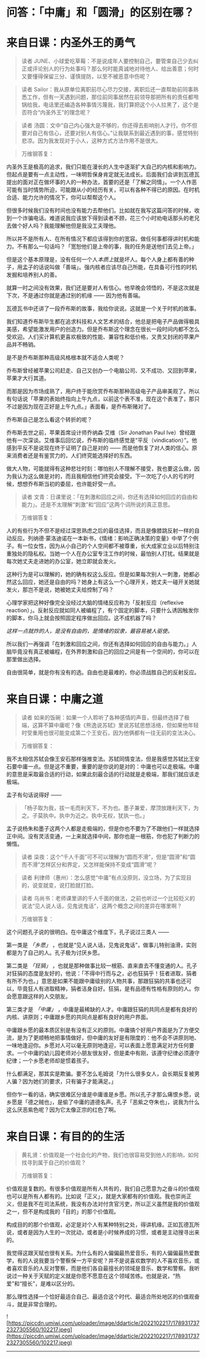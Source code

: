 # 问答：「中庸」和「圆滑」的区别在哪？

# 来自日课：内圣外王的勇气

> 读者 JUNE、小球爱吃草莓：不是说成年人要控制自己，要管束自己少去纠正或评论别人的行为处事吗？那么何时能真诚地对待他人、给出善意；何时又要懂得保留三分、谨慎提防，以至不被恶意中伤呢？

> 读者 Sailor：我从原单位离职前尽心尽力交接，离职后还一直帮助前同事熟悉工作，但有一天遇到问题，那位前同事居然在前领导那把所有的责任都甩锅给我，电话里还编造各种事情污蔑我，我打算把这个小人拉黑了，这个是否符合“内圣外王”的理念呢？

> 读者 汤圆：文中“自己内心强大是不够的，你还得去影响别人才行。你不但要对自己有信心，还要对别人有信心。”让我联系到最近遇到的事，感觉特别悲凉。因为我发现对于小人，这种方式方法作用不是很大。

> 万维钢答复：

内圣外王是极高的追求，我们只能在漫长的人生中逐渐扩大自己的内核和影响力。但起点是要有一点主动性，一味明哲保身肯定就无法成长。后面我们会讲到瓦德瓦提出的面对正在做坏事的人的一种办法，首要的还是「了解之同情」。一个人作恶可能有当时情势所迫，可能跟从小的经历有关，可以有各种不得已的原因。在时机合适、能力允许的情况下，你可以帮帮这个人。

但很多时候我们没有时间也没有能力去帮他们。比如就在我写这篇问答的时候，收到一个诈骗电话。难道说我应该放下得到读者不顾，花三个小时劝电话那头的老兄去做个好人吗？我能理解他但是我没工夫理他。

所以并不是所有人、在所有情况下都应该得到你的宽容。做任何事都得讲时机和能力。不有那么一句话吗？「宽恕他们是上帝的事，我的任务是送他们去见上帝。」

但是这个基本原理是，没有任何一个人*本质上*就是坏人。每个人身上都有善的种子，用孟子的话说叫做「善端」。强内核者应该尽自己所能，在具备可行性的时机发掘和培养别人的善。

就算一时之间没有效果，我们还是要对人有信心。他早晚会领悟的，不是这次就是下次，不是通过你就是通过别的机缘 —— 因为他有善端。

瓦德瓦书中还讲了一段乔布斯的故事，我给你说说。这就是一个关于时机的故事。

我们知道乔布斯毕生都在追求科技和人文艺术的结合，他总是把电子产品做得极具美感，希望能激发用户的创造力。但是乔布斯这个理念在很长一段时间内都不怎么受欢迎。人们买计算机更喜欢极致的性能、兼容性和低价格，又贵又封闭的苹果产品并不畅销。

是不是乔布斯那种高级风格根本就不适合人类呢？

乔布斯曾经被苹果公司赶走、自己又创办一个电脑公司、又不成功、又回到苹果，苹果才大行其道。

而那是因为市场成熟了，用户终于能欣赏乔布斯那种高级电子产品审美观了。所以有句话说「苹果的表始终指向上午九点，以前这个表不准，现在这个表准了，那只不过是因为现在正好是上午九点。」表面看，是乔布斯赌对了。

乔布斯自己是怎么看这个转折的呢？

乔布斯去世之前，苹果首席设计师乔纳森·艾维（Sir Jonathan Paul Ive）曾经跟他有一次深谈。艾维事后回忆说，乔布斯的临终感觉是“平反（vindication）”。他感到平反不是说现在终于证明了自己是对的 —— 而是他恢复了对人类的信心。原来消费者还是有鉴赏力的，人们终究能选择好的东西。

做大人物，可能就得有这种悲壮时刻：哪怕别人不理解不接受，我也要这么做，因为我认为这么做是对的，而且我相信他们终究会接受。下一次吃了小人的亏的时候，想想乔布斯当初的委屈，也许能好受一点。

> 读者 文青：日课里说：「在刺激和回应之间，你还有选择如何回应的自由和能力」。还是不太理解“刺激”和“回应”这两个词所说的真正意思。

> 万维钢答复：

人的有些行为不但不是经过深思熟虑之后的最佳选择，而且是像膝跳反射一样的自动反应。列纳德·蒙洛迪诺在一本新书，《情绪：影响正确决策的变量》中举了个例子。有一位女性，因为从小自己的个人空间都不被尊重，长大成家立业以后特别注重独处的隐私权。当她一个人在办公室专注工作的时候，最怕别人打扰。结果就是每次她丈夫走进她的办公室，她立即就会发火。

这种行为是可以理解的，她的确有权这么反应。但是如果每次别人一刺激，她都必然这么回应，她还是自由的吗？她身上有这么一个心理开关，她丈夫一碰开关她就发火，那岂不是说，她被她丈夫给控制了吗？

心理学家把这种好像完全没经过大脑的情绪反应称为「反射反应（reflexive reaction）」。反射反应就如同人被编程了，有个固定的脚本，只要什么诱因触发你的脚本，你马上就会按照固定程序做出回应。这不成机器了吗？

 *这样一点就炸的人，是没有自由的，是情绪的奴隶，最容易被人驱使。*

所以我们一再强调「在刺激和回应之间，你还有选择如何回应的自由与能力。」人脑毕竟没有真正被编程，在外界刺激和自己的回应之间是有一个空间的，你可以在那里做出选择。

自由很简单，就是你有没有的选。自由也是最难的，你必须战胜自己的反射反应。

# 来自日课：中庸之道

> 读者 如来的饭碗：如果一个人聆听了各种感情的声音，但最终选择了极端，这算不算中庸呢？像《熊逸说苏轼》里说苏轼思想活络，但如果他年轻时受重用也很可能变成第二个王安石，因为他俩都有一往无前的变法决心。

> 万维钢答复：

我不太相信苏轼会像王安石那样强推变法。苏轼同情变法，但是我感觉苏轼比王安石要中庸一点。但是这不重要，重要的是你说的是对的：中庸也可以走极端。中庸的意思是采取最合适的行动，如果此刻最合适的行动就是走极端，那我们就应该走极端。

孟子有句话说得好 ——

> 「杨子取为我，拔一毛而利天下，不为也。墨子兼爱，摩顶放踵利天下，为之。子莫执中。执中为近之。执中无权，犹执一也。」

孟子说杨朱和墨子这两个人都是走极端的，但是你也不要为了不跟他们一样就选择正中间。没有灵活变通，一上来就选择中间，那你也是一根筋，你也犯了判断力的懒惰。

> 读者 柒夜：这个“千人千面”可不可以理解为“圆而不滑”，但是“圆滑”和“圆而不滑”怎样区分和界定，又怎样能保持不变成“圆滑”呢？

> 读者 利律师（惠州）：怎么感觉“中庸”有点没原则，没立场，为了实现目的，说变就变，说打脸就打脸。

> 读者 乌尚书：老师课里讲的千人千面的做法，之前也听过一个比较贬义的说法“见人说人话，见鬼说鬼话”，这两个概念之间的差异在哪里啊？

> 万维钢答复：

这个问题孔子说的很明白。在中庸这个维度下，孔子说过三类人 ——

第一类是 *「乡愿」* ，也就是“见人说人话，见鬼说鬼话”，做事儿特别油滑，实则都是为了自己的人。孔子极为讨厌乡愿。

第二类是 *「狂狷」* ，也就是那种做事比较一根筋、直来直去不懂变通的人。孔子对狂狷的态度是友好的，他说：「不得中行而与之，必也狂狷乎！狂者进取，狷者有所不为也。」意思是如果不能跟中庸级别的人物共事，那跟狂狷的共事也还可以，毕竟狂人有进取精神，狷者洁身自好。狂狷，是有品德有性格有原则的人。你会愿意跟这样的人交朋友。

第三类才是 *「中庸」* ，中庸是最稀缺的人才。中庸跟狂狷的共同点是都有良好的内核、讲原则；中庸跟乡愿的共同点是都有良好的用户界面。

中庸跟乡愿的最本质区别是有没有正义的原则。中庸搞个好用户界面是为了方便交流，是为了更顺畅地把事情做好，但中庸的友好是有限度的：他不会不讲原则地、一味地逢迎你。乡愿对人可以毫无原则地逢迎，可以表面上愿意满足对方任何要求。一个中庸的幼儿园老师对小朋友很友好，但是柔中有刚，该遵守纪律必须遵守纪律；一个乡愿老师却是惯着孩子。

什么都满足，那其实是欺骗。要不怎么毛姆说「为什么很多女人，会长期反复被男人骗？因为她们的要求，只有骗子才能满足。」

但你乍一看的话，确实很难区分谁是中庸谁是乡愿。所以孔子才那么痛恨乡愿，说乡愿是「德之贼也」，是偷了中庸的道德名声。孔子「恶紫之夺朱也」，说我为什么这么厌恶紫色呢？因为它太像正宗的红色了啊。

# 来自日课：有目的的生活

> 黄礼贤：价值观是一个社会化的产物，我们也很容易受到他人的影响，如何找寻到属于自己的价值观？

> 万维钢答复：

价值观是复数的。有很多价值观是所有人共有的，我们自己愿意为之奋斗的价值观也可以是所有人都有的。比如说「正义」，就是大家都有的价值观。我也崇尚正义，但是我不在司法系统，我没有办法对付贪官污吏，所以正义虽然是我的价值观之一，但不是构成我的「目的」的那个价值观。

构成目的的那个价值观，必定是对个人有某种特别之处，得讲机缘。正如瓦德瓦所说，或者是因为人生的一次扰动，或者是小时候养成的习惯，或者是主动搜寻出来的。

我觉得这跟天赋也很有关系。为什么有的人偏偏最热爱音乐，有的人偏偏最热爱数学，有的人说我要当个警察保一方平安呢？并不是说喜欢数学的人不喜欢音乐，或者喜欢音乐的人反对警察，而是他们各自最擅长的领域是音乐、数学和警察。我听说过一种关于天赋的定义就是你愿不愿意在这个领域苦练。也就是说，“热爱”和“擅长”，是难以区分的。

那么理性选择一个恰好最适合自己、最适合这个时代、最适合所处地区的价值观奋斗，就是非常合理的。

![https://piccdn.umiwi.com/uploader/image/ddarticle/2022102217/1789317372327305560/102217.jpeg](https://piccdn.umiwi.com/uploader/image/ddarticle/2022102217/1789317372327305560/102217.jpeg)

---
